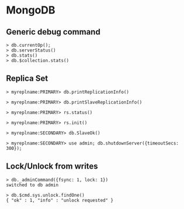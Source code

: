 # MongoDB

## Generic debug command

    > db.currentOp();
    > db.serverStatus()
    > db.stats()
    > db.$collection.stats()

## Replica Set 

    > myreplname:PRIMARY> db.printReplicationInfo()

    > myreplname:PRIMARY> db.printSlaveReplicationInfo()

    > myreplname:PRIMARY> rs.status()

    > myreplname:PRIMARY> rs.init()

    > myreplname:SECONDARY> db.SlaveOk()

    > myreplname:SECONDARY> use admin; db.shutdownServer({timeoutSecs: 300});

## Lock/Unlock from writes

    > db._adminCommand({fsync: 1, lock: 1})
    switched to db admin

    > db.$cmd.sys.unlock.findOne()
    { "ok" : 1, "info" : "unlock requested" }
    
